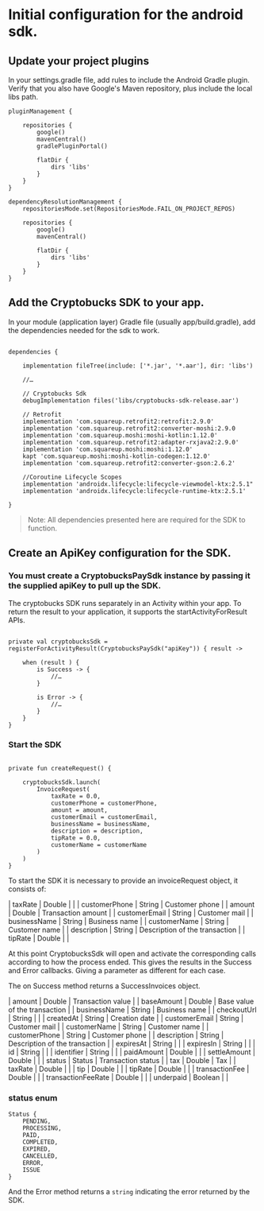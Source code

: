# Initial configuration for the android sdk.

## Update your project plugins

In your settings.gradle file, add rules to include the Android Gradle plugin. Verify that you also have Google's Maven repository, plus include the local libs path.

```
pluginManagement {

	repositories {
		google()
		mavenCentral()
		gradlePluginPortal()

		flatDir {
			dirs 'libs'
		}
	}
}

dependencyResolutionManagement {
	repositoriesMode.set(RepositoriesMode.FAIL_ON_PROJECT_REPOS)

	repositories {
		google()
		mavenCentral()

		flatDir {
			dirs 'libs'
		}
	}
}

```

## Add the Cryptobucks SDK to your app.

In your module (application layer) Gradle file (usually app/build.gradle), add the dependencies needed for the sdk to work.

```

dependencies {

	implementation fileTree(include: ['*.jar', '*.aar'], dir: 'libs')

	//…

	// Cryptobucks Sdk
	debugImplementation files('libs/cryptobucks-sdk-release.aar')

	// Retrofit
	implementation 'com.squareup.retrofit2:retrofit:2.9.0'
	implementation 'com.squareup.retrofit2:converter-moshi:2.9.0
	implementation 'com.squareup.moshi:moshi-kotlin:1.12.0'
	implementation 'com.squareup.retrofit2:adapter-rxjava2:2.9.0'
	implementation 'com.squareup.moshi:moshi:1.12.0'
	kapt 'com.squareup.moshi:moshi-kotlin-codegen:1.12.0'
	implementation 'com.squareup.retrofit2:converter-gson:2.6.2'

	//Coroutine Lifecycle Scopes
	implementation 'androidx.lifecycle:lifecycle-viewmodel-ktx:2.5.1"
	implementation 'androidx.lifecycle:lifecycle-runtime-ktx:2.5.1'

}

```
> Note: All dependencies presented here are required for the SDK to function.

## Create an ApiKey configuration for the SDK.

### You must create a CryptobucksPaySdk instance by passing it the supplied apiKey to pull up the SDK.

The cryptobucks SDK runs separately in an Activity within your app. To return the result to your application, it supports the startActivityForResult APIs.

```

private val cryptobucksSdk = registerForActivityResult(CryptobucksPaySdk("apiKey")) { result ->

	when (result ) {
		is Success -> {
			//…
		}

		is Error -> {
			//…
		}
	}
}

```

### Start the SDK

```

private fun createRequest() {

	cryptobucksSdk.launch(
		InvoiceRequest(
			taxRate = 0.0,
			customerPhone = customerPhone,
			amount = amount,
			customerEmail = customerEmail,
			businessName = businessName,
			description = description,
			tipRate = 0.0,
			customerName = customerName
		)
	)
}

```

To start the SDK it is necessary to provide an invoiceRequest object, it consists of:

|    taxRate    | Double |                                |
| customerPhone | String |         Customer phone         |
|    amount     | Double |       Transaction amount       |
| customerEmail | String |         Customer mail          |
| businessName  | String |          Business name         |
| customerName  | String |         Customer name          |
|  description  | String | Description of the transaction |
|    tipRate    | Double |                                |

At this point CryptobucksSdk will open and activate the corresponding calls according to how the process ended. This gives the results in the Success and Error callbacks. Giving a parameter as different for each case.

The on Success method returns a SuccessInvoices object.

|    amount          | Double  |        Transaction value       |
| baseAmount         | Double  | Base value of the transaction  |
| businessName       | String  |         Business name          |
| checkoutUrl        | String  |                                |
| createdAt          | String  |         Creation date          |
| customerEmail      | String  |         Customer mail          |
| customerName       | String  |         Customer name          |
| customerPhone      | String  |         Customer phone         |
|  description       | String  | Description of the transaction |
|    expiresAt       | String  |                                |
|    expiresIn       | String  |                                |
|    id              | String  |                                |
|     identifier     | String  |                                |
|     paidAmount     | Double  |                                |
|    settleAmount    | Double  |                                |
|    status          | Status  |       Transaction status       |
|    tax             | Double  |              Tax               |
|    taxRate         | Double  |                                |
|    tip             | Double  |                                |
|    tipRate         | Double  |                                |
|   transactionFee   | Double  |                                |
| transactionFeeRate | Double  |                                |
| underpaid          | Boolean |                                |

### status enum

```
Status {
    PENDING, 
	PROCESSING, 
	PAID, 
	COMPLETED, 
	EXPIRED, 
	CANCELLED, 
	ERROR,
	ISSUE
}

```

And the Error method returns a `string` indicating the error returned by the SDK.